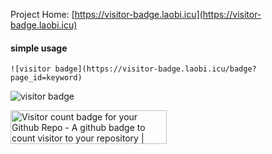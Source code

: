 Project Home: [https://visitor-badge.laobi.icu](https://visitor-badge.laobi.icu)

#### simple usage
```
![visitor badge](https://visitor-badge.laobi.icu/badge?page_id=keyword)
```
![visitor badge](https://visitor-badge.laobi.icu/badge?page_id=jwenjian.visitor-badge)

<a href="https://www.producthunt.com/posts/visitor-count-badge-for-your-github-repo?utm_source=badge-featured&utm_medium=badge&utm_souce=badge-visitor-count-badge-for-your-github-repo" target="_blank"><img src="https://api.producthunt.com/widgets/embed-image/v1/featured.svg?post_id=195146&theme=dark" alt="Visitor count badge for your Github Repo - A github badge to count visitor to your repository | Product Hunt Embed" style="width: 250px; height: 54px;" width="250px" height="54px" /></a>
